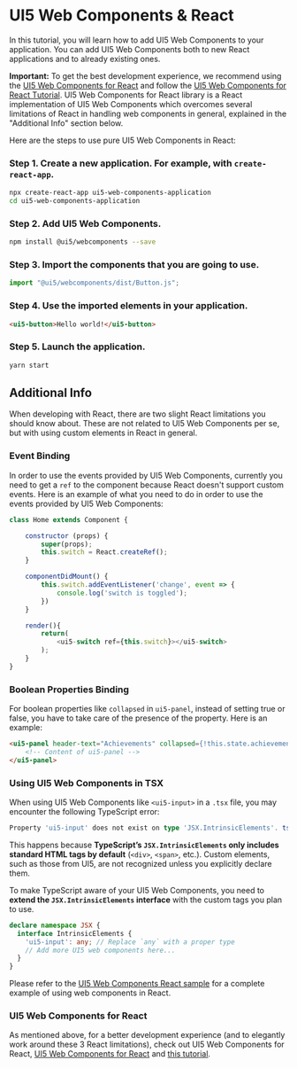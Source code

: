 # UI5 Web Components & React

In this tutorial, you will learn how to add UI5 Web Components to your application. You can add UI5 Web Components both to new React applications and to already existing ones.

**Important:** To get the best development experience, we recommend using the [UI5 Web Components for React](https://github.com/UI5/ui5-webcomponents-react) and follow the [UI5 Web Components for React Тutorial](https://developers.sap.com/mission.react-spa.html). UI5 Web Components for React library is a React implementation of UI5 Web Components which overcomes several limitations of React in handling web components in general, explained in the "Additional Info" section below.

Here are the steps to use pure UI5 Web Components in React:

### Step 1. Create a new application. For example, with `create-react-app`.

```bash
npx create-react-app ui5-web-components-application
cd ui5-web-components-application
```

### Step 2. Add UI5 Web Components.

```bash
npm install @ui5/webcomponents --save
```

### Step 3. Import the components that you are going to use.

```js
import "@ui5/webcomponents/dist/Button.js";
```

### Step 4. Use the imported elements in your application.

```html
<ui5-button>Hello world!</ui5-button>
```

### Step 5. Launch the application.

```bash
yarn start
```

## Additional Info

When developing with React, there are two slight React limitations you should know about. These are not related to UI5 Web Components per se, but with using custom elements in React in general.

### Event Binding

In order to use the events provided by UI5 Web Components, currently you need to get a `ref` to the component because React doesn't support custom events. Here is an example of what you need to do in order to use the events provided by UI5 Web Components:

```js
class Home extends Component {

    constructor (props) {
        super(props);
        this.switch = React.createRef();
    }

    componentDidMount() {
        this.switch.addEventListener('change', event => {
            console.log('switch is toggled');
        })
    }

    render(){
        return(
            <ui5-switch ref={this.switch}></ui5-switch>
        );
    }
}
```

### Boolean Properties Binding

For boolean properties like ```collapsed```  in ```ui5-panel```, instead of setting true or false, you have to take care of the presence of the property. Here is an example:

```html
<ui5-panel header-text="Achievements" collapsed={!this.state.achievements.length || undefined}>
    <!-- Content of ui5-panel -->
</ui5-panel>
```

### Using UI5 Web Components in TSX

When using UI5 Web Components like `<ui5-input>` in a `.tsx` file, you may encounter the following TypeScript error:

```ts
Property 'ui5-input' does not exist on type 'JSX.IntrinsicElements'. ts(2339)
```

This happens because **TypeScript’s `JSX.IntrinsicElements` only includes standard HTML tags by default** (`<div>`, `<span>`, etc.).
Custom elements, such as those from UI5, are not recognized unless you explicitly declare them.

To make TypeScript aware of your UI5 Web Components, you need to **extend the `JSX.IntrinsicElements` interface** with the custom tags you plan to use.

```ts
declare namespace JSX {
  interface IntrinsicElements {
    'ui5-input': any; // Replace `any` with a proper type
    // Add more UI5 web components here...
  }
}
```

Please refer to the [UI5 Web Components React sample](https://github.com/SAP-samples/ui5-webcomponents-sample-react/) for a complete example of using web components in React.


### UI5 Web Components for React

As mentioned above, for a better development experience (and to elegantly work around these 3 React limitations), check out UI5 Web Components for React, [UI5 Web Components for React](https://github.com/UI5/ui5-webcomponents-react) and [this tutorial](https://developers.sap.com/mission.react-spa.html).
